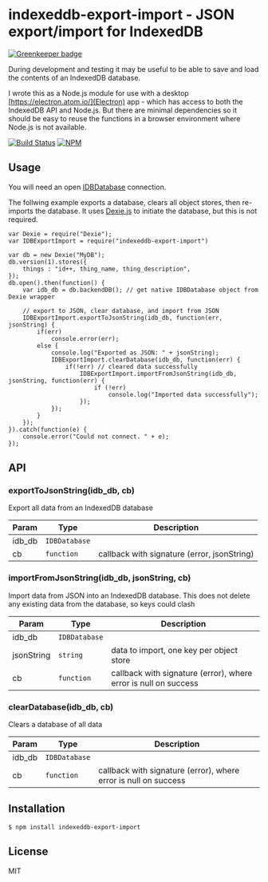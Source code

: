 # indexeddb-export-import - JSON export/import for IndexedDB

[![Greenkeeper badge](https://badges.greenkeeper.io/Polarisation/indexeddb-export-import.svg)](https://greenkeeper.io/)

During development and testing it may be useful to be able to save and load the contents of an IndexedDB database.

I wrote this as a Node.js module for use with a desktop [https://electron.atom.io/](Electron) app - which has access to both the IndexedDB API and Node.js. But there are minimal dependencies so it should be easy to reuse the functions in a browser environment where Node.js is not available.

[![Build Status](https://travis-ci.org/Polarisation/indexeddb-export-import.svg?branch=master)](https://travis-ci.org/Polarisation/indexeddb-export-import)
[![NPM](https://nodei.co/npm/indexeddb-export-import.png?downloads=true&downloadRank=true&stars=true)](https://nodei.co/npm/indexeddb-export-import/)

## Usage

You will need an open [IDBDatabase](https://developer.mozilla.org/en-US/docs/Web/API/IDBDatabase) connection. 

The follwing example exports a database, clears all object stores, then re-imports the database. It uses [Dexie.js](https://github.com/dfahlander/Dexie.js) to initiate the database, but this is not required.

	var Dexie = require("Dexie");
	var IDBExportImport = require("indexeddb-export-import")

	var db = new Dexie("MyDB");
	db.version(1).stores({
		things : "id++, thing_name, thing_description",
	});
	db.open().then(function() {
		var idb_db = db.backendDB(); // get native IDBDatabase object from Dexie wrapper

		// export to JSON, clear database, and import from JSON
		IDBExportImport.exportToJsonString(idb_db, function(err, jsonString) {
			if(err)
				console.error(err);
			else {
				console.log("Exported as JSON: " + jsonString);
				IDBExportImport.clearDatabase(idb_db, function(err) {
					if(!err) // cleared data successfully
						IDBExportImport.importFromJsonString(idb_db, jsonString, function(err) {
							if (!err)
								console.log("Imported data successfully");
						});
				});
			}
		});
	}).catch(function(e) {
		console.error("Could not connect. " + e);
	});

## API

### exportToJsonString(idb_db, cb)
Export all data from an IndexedDB database

| Param | Type | Description |
| --- | --- | --- |
| idb_db | <code>IDBDatabase</code> |  |
| cb | <code>function</code> | callback with signature (error, jsonString) |

<a name="importFromJsonString"></a>

### importFromJsonString(idb_db, jsonString, cb)
Import data from JSON into an IndexedDB database. This does not delete any existing data from the database, so keys could clash

| Param | Type | Description |
| --- | --- | --- |
| idb_db | <code>IDBDatabase</code> |  |
| jsonString | <code>string</code> | data to import, one key per object store |
| cb | <code>function</code> | callback with signature (error), where error is null on success |

<a name="clearDatabase"></a>

### clearDatabase(idb_db, cb)
Clears a database of all data

| Param | Type | Description |
| --- | --- | --- |
| idb_db | <code>IDBDatabase</code> |  |
| cb | <code>function</code> | callback with signature (error), where error is null on success |


## Installation

```
$ npm install indexeddb-export-import
```

## License

MIT